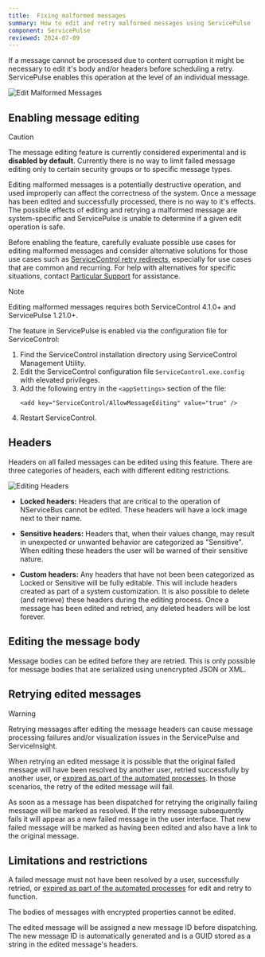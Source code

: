 ```yaml
---
title:  Fixing malformed messages
summary: How to edit and retry malformed messages using ServicePulse
component: ServicePulse
reviewed: 2024-07-09
---
```


If a message cannot be processed due to content corruption it might be necessary to edit it's body and/or headers before scheduling a retry. ServicePulse enables this operation at the level of an individual message.

![Edit Malformed Messages](images/edit-message-details.png 'width=500')

## Enabling message editing

> [!CAUTION]
> The message editing feature is currently considered experimental and is **disabled by default**. Currently there is no way to limit failed message editing only to certain security groups or to specific message types.
>
> Editing malformed messages is a potentially destructive operation, and used improperly can affect the correctness of the system. Once a message has been edited and successfully processed, there is no way to it's effects. The possible effects of editing and retrying a malformed message are system-specific and ServicePulse is unable to determine if a given edit operation is safe. 
>
> Before enabling the feature, carefully evaluate possible use cases for editing malformed messages and consider alternative solutions for those use cases such as [ServiceControl retry redirects](/samples/servicecontrol/fix-messages/), especially for use cases that are common and recurring. For help with alternatives for specific situations, contact [Particular Support](https://particular.net/support) for assistance.

> [!NOTE]
> Editing malformed messages requires both ServiceControl 4.1.0+ and ServicePulse 1.21.0+.

The feature in ServicePulse is enabled via the configuration file for ServiceControl:

1. Find the ServiceControl installation directory using ServiceControl Management Utility.
2. Edit the ServiceControl configuration file `ServiceControl.exe.config` with elevated privileges.
3. Add the following entry in the `<appSettings>` section of the file:
    ```
    <add key="ServiceControl/AllowMessageEditing" value="true" />
    ```
4. Restart ServiceControl.

## Headers

Headers on all failed messages can be edited using this feature. There are three categories of headers, each with different editing restrictions.

![Editing Headers](images/edit-message-headers.png 'width=500')

* **Locked headers:** Headers that are critical to the operation of NServiceBus cannot be edited. These headers will have a lock image next to their name.

* **Sensitive headers:** Headers that, when their values change, may result in unexpected or unwanted behavior are categorized as "Sensitive". When editing these headers the user will be warned of their sensitive nature.

* **Custom headers:** Any headers that have not been been categorized as Locked or Sensitive will be fully editable. This will include headers created as part of a system customization. It is also possible to delete (and retrieve) these headers during the editing process. Once a message has been edited and retried, any deleted headers will be lost forever.

## Editing the message body

Message bodies can be edited before they are retried. This is only possible for message bodies that are serialized using unencrypted JSON or XML.

## Retrying edited messages

> [!WARNING]
> Retrying messages after editing the message headers can cause message processing failures and/or visualization issues in the ServicePulse and ServiceInsight.

When retrying an edited message it is possible that the original failed message will have been resolved by another user, retried successfully by another user, or [expired as part of the automated processes](/servicecontrol/how-purge-expired-data.md). In those scenarios, the retry of the edited message will fail.

As soon as a message has been dispatched for retrying the originally failing message will be marked as resolved. If the retry message subsequently fails it will appear as a new failed message in the user interface. That new failed message will be marked as having been edited and also have a link to the original message.


## Limitations and restrictions

A failed message must not have been resolved by a user, successfully retried, or [expired as part of the automated processes](/servicecontrol/how-purge-expired-data.md) for edit and retry to function.

The bodies of messages with encrypted properties cannot be edited.

The edited message will be assigned a new message ID before dispatching. The new message ID is automatically generated and is a GUID stored as a string in the edited message's headers.
